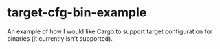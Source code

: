 # target-cfg-bin-example
An example of how I would like Cargo to support target configuration for binaries (it currently isn't supported).

